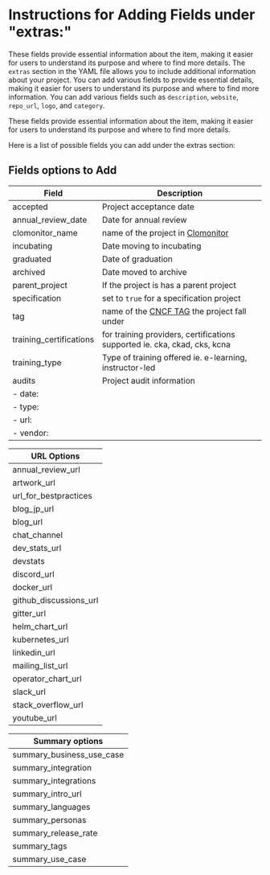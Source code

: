 # Instructions for Adding Fields under "extras:"

These fields provide essential information about the item, making it easier for users to understand its purpose and where to find more details.
The `extras` section in the YAML file allows you to include additional information about your project. You can add various fields to provide essential details, making it easier for users to understand its purpose and where to find more information. You can add various fields such as `description`, `website`, `repo_url`, `logo`, and `category`.

These fields provide essential information about the item, making it easier for users to understand its purpose and where to find more details.

Here is a list of possible fields you can add under the extras section:

## Fields options to Add

| Field                   | Description               |
|-------------------------|---------------------------|
| accepted                |  Project acceptance date      |
| annual_review_date      |   Date for annual review  |
| clomonitor_name         |  name of the project in [Clomonitor](https://clomonitor.io/)  |
| incubating              |  Date moving to incubating  |
| graduated               |  Date of graduation    |
| archived                |   Date moved to archive  |
| parent_project          |  If the project is has a parent project  |
| specification           |   set to `true` for a specification project     |
| tag                     |   name of the [CNCF TAG](/README.md#technical-advisory-groups-tag) the project fall under  |
| training_certifications | for training providers, certifications supported ie. cka, ckad, cks, kcna |
| training_type           |  Type of training offered ie. e-learning, instructor-led     |
| audits                  |  Project audit information                                   |
|            -  date:     |                                                              |
|            - type:      |                                                              |
|            - url:       |                                                              |
|            - vendor:    |                                                              |

| URL Options         |
|-------------------------|
| annual_review_url       |
| artwork_url             |
| url_for_bestpractices   |
| blog_jp_url             |
| blog_url                |
| chat_channel            |
| dev_stats_url           |
| devstats                |
| discord_url             |
| docker_url              |
| github_discussions_url  |
| gitter_url              |
| helm_chart_url          |
| kubernetes_url          |
| linkedin_url            |
| mailing_list_url        |
| operator_chart_url      |
| slack_url               |
| stack_overflow_url      |
| youtube_url             |

| Summary options      |
|-----------------------------|
| summary_business_use_case   |
| summary_integration         |
| summary_integrations        |
| summary_intro_url           |
| summary_languages           |
| summary_personas            |
| summary_release_rate        |
| summary_tags                |
| summary_use_case            |
